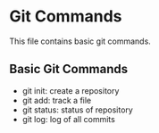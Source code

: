# Git Commands

This file contains basic git commands.

## Basic Git Commands

- git init: create a repository 
- git add: track a file
- git status: status of repository
- git log: log of all commits